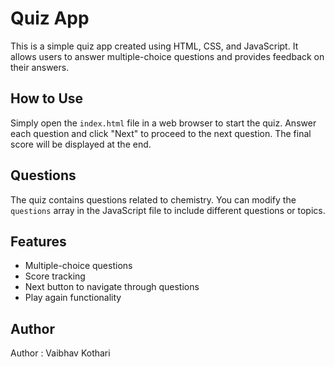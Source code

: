 

<h1>Quiz App</h1>

<p>This is a simple quiz app created using HTML, CSS, and JavaScript. It allows users to answer multiple-choice questions and provides feedback on their answers.</p>

<h2>How to Use</h2>

<p>Simply open the <code>index.html</code> file in a web browser to start the quiz. Answer each question and click "Next" to proceed to the next question. The final score will be displayed at the end.</p>

<h2>Questions</h2>

<p>The quiz contains questions related to chemistry. You can modify the <code>questions</code> array in the JavaScript file to include different questions or topics.</p>

<h2>Features</h2>

<ul>
  <li>Multiple-choice questions</li>
  <li>Score tracking</li>
  <li>Next button to navigate through questions</li>
  <li>Play again functionality</li>
</ul>



<h2>Author</h2>

<p>Author : Vaibhav Kothari</p>

</body>
</html>
